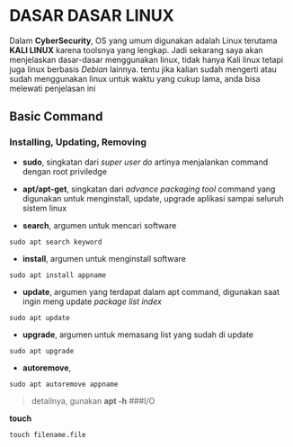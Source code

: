 # DASAR DASAR LINUX

Dalam **CyberSecurity**, OS yang umum digunakan adalah Linux terutama **KALI LINUX** karena toolsnya yang lengkap. Jadi sekarang saya akan menjelaskan dasar-dasar menggunakan linux, tidak hanya Kali linux tetapi juga linux berbasis *Debian* lainnya.
tentu jika kalian sudah mengerti atau sudah menggunakan linux untuk waktu yang cukup lama, anda bisa melewati penjelasan ini

## Basic Command 

### Installing, Updating, Removing  
* **sudo**, singkatan dari _super user do_ artinya menjalankan command dengan root priviledge <br />
- **apt/apt-get**, singkatan dari _advance packaging tool_ command yang digunakan untuk menginstall, update, upgrade aplikasi sampai seluruh sistem linux<br />
+ **search**, argumen untuk mencari software<br/>
```
sudo apt search keyword
```
- **install**, argumen untuk menginstall software<br/>
```
sudo apt install appname
```
- **update**, argumen yang terdapat dalam apt command, digunakan saat ingin meng update _package list index_<br />
```
sudo apt update
```
- **upgrade**, argumen untuk memasang list yang sudah di update<br/>
```
sudo apt upgrade
```
- **autoremove**, <br/>
```
sudo apt autoremove appname
```
> detailnya, gunakan **apt -h**
###I/O

**touch**
```
touch filename.file
```

